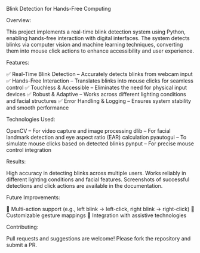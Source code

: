 Blink Detection for Hands-Free Computing

Overview:

This project implements a real-time blink detection system using Python, enabling hands-free interaction with digital interfaces. The system detects blinks via computer vision and machine learning techniques, converting them into mouse click actions to enhance accessibility and user experience.

Features:

✅ Real-Time Blink Detection – Accurately detects blinks from webcam input
✅ Hands-Free Interaction – Translates blinks into mouse clicks for seamless control
✅ Touchless & Accessible – Eliminates the need for physical input devices
✅ Robust & Adaptive – Works across different lighting conditions and facial structures
✅ Error Handling & Logging – Ensures system stability and smooth performance

Technologies Used:

OpenCV – For video capture and image processing
dlib – For facial landmark detection and eye aspect ratio (EAR) calculation
pyautogui – To simulate mouse clicks based on detected blinks
pynput – For precise mouse control integration

Results:

High accuracy in detecting blinks across multiple users.
Works reliably in different lighting conditions and facial features.
Screenshots of successful detections and click actions are available in the documentation.

Future Improvements:

🔹 Multi-action support (e.g., left blink → left-click, right blink → right-click)
🔹 Customizable gesture mappings
🔹 Integration with assistive technologies

Contributing:

Pull requests and suggestions are welcome! Please fork the repository and submit a PR.